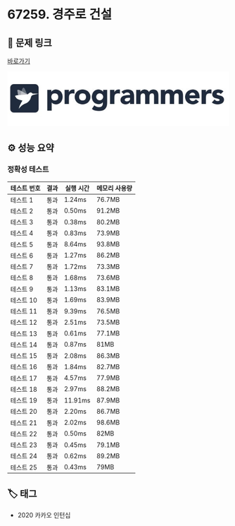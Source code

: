 # 67259. 경주로 건설

## 🔗 문제 링크

[바로가기](https://school.programmers.co.kr/learn/courses/30/lessons/67259)

![프로그래머스 로고](../../images/programmers.jpg)

## ⚙️ 성능 요약

### 정확성 테스트

| 테스트 번호 | 결과 | 실행 시간 | 메모리 사용량 |
| ----------- | ---- | --------- | ------------- |
| 테스트 1    | 통과 | 1.24ms    | 76.7MB        |
| 테스트 2    | 통과 | 0.50ms    | 91.2MB        |
| 테스트 3    | 통과 | 0.38ms    | 80.2MB        |
| 테스트 4    | 통과 | 0.83ms    | 73.9MB        |
| 테스트 5    | 통과 | 8.64ms    | 93.8MB        |
| 테스트 6    | 통과 | 1.27ms    | 86.2MB        |
| 테스트 7    | 통과 | 1.72ms    | 73.3MB        |
| 테스트 8    | 통과 | 1.68ms    | 73.6MB        |
| 테스트 9    | 통과 | 1.13ms    | 83.1MB        |
| 테스트 10   | 통과 | 1.69ms    | 83.9MB        |
| 테스트 11   | 통과 | 9.39ms    | 76.5MB        |
| 테스트 12   | 통과 | 2.51ms    | 73.5MB        |
| 테스트 13   | 통과 | 0.61ms    | 77.1MB        |
| 테스트 14   | 통과 | 0.87ms    | 81MB          |
| 테스트 15   | 통과 | 2.08ms    | 86.3MB        |
| 테스트 16   | 통과 | 1.84ms    | 82.7MB        |
| 테스트 17   | 통과 | 4.57ms    | 77.9MB        |
| 테스트 18   | 통과 | 2.97ms    | 88.2MB        |
| 테스트 19   | 통과 | 11.91ms   | 87.9MB        |
| 테스트 20   | 통과 | 2.20ms    | 86.7MB        |
| 테스트 21   | 통과 | 2.02ms    | 98.6MB        |
| 테스트 22   | 통과 | 0.50ms    | 82MB          |
| 테스트 23   | 통과 | 0.45ms    | 79.1MB        |
| 테스트 24   | 통과 | 0.62ms    | 89.2MB        |
| 테스트 25   | 통과 | 0.43ms    | 79MB          |

## 🏷️ 태그

- 2020 카카오 인턴십
